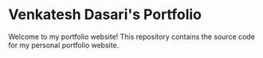 # Venkatesh Dasari's Portfolio

Welcome to my portfolio website! This repository contains the source code for my personal portfolio website.